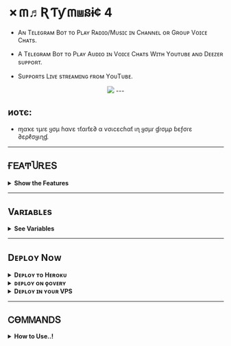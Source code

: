 # ✗៣♬ƦƬƴ៣⩏នɨ¢ 4

- Aɴ Tᴇʟᴇɢʀᴀᴍ Bᴏᴛ ᴛᴏ Pʟᴀʏ Rᴀᴅɪᴏ/Mᴜsɪᴄ ɪɴ Cʜᴀɴɴᴇʟ ᴏʀ Gʀᴏᴜᴘ Vᴏɪᴄᴇ Cʜᴀᴛs.

- A Tᴇʟᴇɢʀᴀᴍ Bᴏᴛ ᴛᴏ Pʟᴀʏ Aᴜᴅɪᴏ ɪɴ Vᴏɪᴄᴇ Cʜᴀᴛs Wɪᴛʜ Yᴏᴜᴛᴜʙᴇ ᴀɴᴅ Dᴇᴇᴢᴇʀ sᴜᴘᴘᴏʀᴛ.

- Sᴜᴘᴘᴏʀᴛs Lɪᴠᴇ sᴛʀᴇᴀᴍɪɴɢ ғʀᴏᴍ YᴏᴜTᴜʙᴇ.

<p align="center">
  <img src="https://telegra.ph/file/3aa55e7efe0fabf05da4e.jpg">
---

## иοτє:

- ɱαҡε รµɾε ყσµ ɦαѵε รƭαɾƭε∂ α ѵσเcεcɦαƭ เɳ ყσµɾ ɠɾσµρ ɓεƒσɾε ∂ερℓσყเɳɠ.
---

## ҒᎬᎪͲႮᎡᎬՏ

<details>
  <summary><b>Show the Features</b></summary>
<br/>

- ᴘʟᴀʏʟɪsᴛ, ϙᴜᴇᴜᴇ

- ᴄʜᴀɴɢᴇ ᴠᴏɪᴄᴇᴄʜᴀᴛ ᴛɪᴛʟᴇ ᴛᴏ ᴄᴜʀʀᴇɴᴛ ᴘʟᴀʏɪɴɢ sᴏɴɢ ɴᴀᴍᴇ.

- sᴜᴘᴘᴏʀᴛs ʟɪᴠᴇ sᴛʀᴇᴀᴍɪɴɢ ғʀᴏᴍ ʏᴏᴜᴛᴜʙᴇ

- sᴜᴘᴘᴏʀᴛs ʙᴏᴛʜ ᴅᴇᴇᴢᴇʀ ᴀɴᴅ ʏᴏᴜᴛᴜʙᴇ ᴛᴏ sᴇᴀʀᴄʜ sᴏɴɢs.

- ᴘʟᴀʏ ғʀᴏᴍ ᴛᴇʟᴇɢʀᴀᴍ ғɪʟᴇ sᴜᴘᴘᴏʀᴛᴇᴅ.

- sᴛᴀʀᴛs ʀᴀᴅɪᴏ ᴀғᴛᴇʀ ɪғ ɴᴏ sᴏɴɢs ɪɴ ᴘʟᴀʏʟɪsᴛ.

- ᴀᴜᴛᴏᴍᴀᴛɪᴄᴀʟʟʏ ᴅᴏᴡɴʟᴏᴀᴅs ᴀᴜᴅɪᴏ ғᴏʀ ᴛʜᴇ ғɪʀsᴛ ᴛᴡᴏ ᴛʀᴀᴄᴋs ɪɴ ᴛʜᴇ ᴘʟᴀʏʟɪsᴛ ᴛᴏ ᴇɴsᴜʀᴇ sᴍᴏᴏᴛʜ ᴘʟᴀʏɪɴɢ

- ᴀᴜᴛᴏᴍᴀᴛɪᴄ ʀᴇsᴛᴀʀᴛ ᴇᴠᴇɴ ɪғ ʜᴇʀᴏᴋᴜ ʀᴇsᴛᴀʀᴛs.
</details>

---

## Vᴀʀɪᴀʙʟᴇs
<details>
  <summary><b>See Variables</b></summary>
<br/>

### Pre Requisites 
- `API_ID` : Get from [my.telegram.org](https://my.telegram.org/app) or [@UsetTGzKBot](https://telegram.dog/UseTGzKBot)
- `API_HASH` : Get from [my.telegram.org](https://my.telegram.org/app) or [@UseTGzKBot](https://telegram.dog/UseTGzKBot)
- `BOT_TOKEN` : Get From [@Botfather](https://telegram.dog/BotFather)
- `SESSION_STRING` : Generate From here [![GenerateStringName](https://img.shields.io/badge/repl.it-generateStringName-yellowgreen)](https://replit.com/@ZauteKm/GenerateStringSession)
- `CHAT` : ID of Channel/Group where the bot plays Music.
- `LOG_GROUP` : Group to send Playlist, if CHAT is a Group
- `ADMINS` : ID of users who can use admin commands.
- `ARQ_API` : Get it for free from [@ARQRobot](https://telegram.dog/ARQRobot), This is required for /dplay to work.
- `STREAM_URL` : Stream URL of radio station or a youtube live video to stream when the bot starts or with /radio command. Some Streaming Links [Click here.](https://t.me/c/1481808444/143)
- `MAXIMUM_DURATION` : Maximum duration of song to play.(Optional)
- `REPLY_MESSAGE` : A reply to those who message the USER account in PM. Leave it blank if you do not need this feature. 
- `ADMIN_ONLY` : Pass `Y` If you want to make /play and /dplay commands only for admins of `CHAT`. By default `N` /play and /dplay is available for all.

</details>

---

## Dᴇᴘʟᴏʏ Nᴏᴡ

<details><summary><b>Dᴇᴘʟᴏʏ ᴛᴏ Hᴇʀᴏᴋᴜ</b></summary>
<p>
<br>
<a href="https://heroku.com/deploy?template=https://github.com/S780821/Xmarty_Music_4">
  <img src="https://www.herokucdn.com/deploy/button.svg" alt="Dᴇᴘʟᴏʏ">



</a>
</p>
</details>

<details>
  <summary><b>ᴅᴇᴘʟᴏʏ ᴏɴ ϙᴏᴠᴇʀʏ</b></summary>
<br/>

<p align="left">
<a href="https://console.qovery.com">
     <img height="30px" src="https://img.shields.io/badge/Deploy%20to%20Qovery-blueviolet?style=for-the-badge&logo=qovery">
  </a>
</p>



</a>
</p>

</details>

<details>
  <summary><b>Dᴇᴘʟᴏʏ ɪɴ ʏᴏᴜʀ VPS</b></summary>
<br/>

```sh
git clone https://github.com/S780821/Xmarty_Music_4
cd Xmarty_Music_4
pip3 install -r requirements.txt
# <Create Variables appropriately>
python3 main.py
```

</details>



---

## ᏟϴᎷᎷᎪΝᎠՏ
<details><summary><b>How to Use..!</b></summary>
<p>
<br>

- Eɴᴀʙʟᴇ ᴛʜᴇ ᴡᴏʀᴋᴇʀ ᴀғᴛᴇʀ ᴅᴇᴘʟᴏʏ ᴛʜᴇ ᴘʀᴏᴊᴇᴄᴛ ᴛᴏ Hᴇʀᴏᴋᴜ.

- Bᴏᴛ ᴡɪʟʟ sᴛᴀʀᴛs ʀᴀᴅɪᴏ ᴀᴜᴛᴏᴍᴀᴛɪᴄᴀʟʟʏ ɪɴ ɢɪᴠᴇɴ `CHAT` ᴡɪᴛʜ ɢɪᴠᴇɴ `STREAM_URL` ᴀғᴛᴇʀ ᴅᴇᴘʟᴏʏ.(24*7 Mᴜsɪᴄ ᴇᴠᴇɴ ɪғ ʜᴇʀᴏᴋᴜ ʀᴇsᴛᴀʀᴛs, ʀᴀᴅɪᴏ sᴛʀᴇᴀᴍ ʀᴇsᴛᴀʀᴛs ᴀᴜᴛᴏᴍᴀᴛɪᴄᴀʟʟʏ).

- Tᴏ ᴘʟᴀʏ ᴀ sᴏɴɢ ᴜsᴇ /ᴘʟᴀʏ ᴀs ᴀ ʀᴇᴘʟʏ ᴛᴏ ᴀᴜᴅɪᴏ ғɪʟᴇ ᴏʀ ᴀ ʏᴏᴜᴛᴜʙᴇ ʟɪɴᴋ.

- Usᴇ /ᴘʟᴀʏ <sᴏɴɢ ɴᴀᴍᴇ> ᴛᴏ ᴘʟᴀʏ sᴏɴɢ ғʀᴏᴍ ʏᴏᴜᴛᴜʙᴇ ᴀɴᴅ /ᴅᴘʟᴀʏ <sᴏɴɢ ɴᴀᴍᴇ> ᴛᴏ ᴘʟᴀʏ ғʀᴏᴍ Dᴇᴇᴢᴇʀ.

- Usᴇ /ʜᴇʟᴘ ᴛᴏ ᴋɴᴏᴡ ᴀʙᴏᴜᴛ ᴏᴛʜᴇʀ ᴄᴏᴍᴍᴀɴᴅs.

---

#### Sᴜᴘᴘᴏʀᴛ
Join Now Telegram [XMARTY MUSIC](https://t.me/Xmarty_Support)

## ʀᴇϙᴜɪʀᴇᴍᴇɴᴛs

- Python 3.6 or higher.
- A
  [Telegram API key](https://docs.pyrogram.org/intro/quickstart#enjoy-the-api)
  and a Telegram account.
- [FFmpeg Python](https://www.ffmpeg.org/)
- Telegram [String Session](http://t.me/UsePyrogramBot) of the account.
- Userbot Needs To Be Admin In The Channel or Group.
- Must Start A Voice Chat In Channel/Group Before Running The Bot.

## Lɪᴄᴇɴsᴇ
```sh
XMARTY MUSIC Player, Telegram Voice Chat Userbot
Copyright (C) 2021  Legend Salim

This program is free software: you can redistribute it and/or modify
it under the terms of the GNU Affero General Public License as published by
the Free Software Foundation, either version 3 of the License, or
(at your option) any later version.

This program is distributed in the hope that it will be useful,
but WITHOUT ANY WARRANTY; without even the implied warranty of
MERCHANTABILITY or FITNESS FOR A PARTICULAR PURPOSE.  See the
GNU Affero General Public License for more details.

You should have received a copy of the GNU Affero General Public License
along with this program.  If not, see <https://www.gnu.org/licenses/>
```

---

## Credits
ͲᎻᎪΝᏦՏ ҒϴᎡ ႮՏᏆΝᏀ ᎷᎽ ᎡᎬᏢϴ
